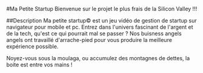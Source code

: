 #Ma Petite Startup
Bienvenue sur le projet le plus frais de la Silicon Valley !!!

##Description
Ma petite startup© est un jeu vidéo de gestion de startup sur navigateur pour mobile et pc. Entrez dans l'univers fascinant de l'argent et de la tech, qu'est ce qui pourrait mal se passer ? Nos buisness angels angels ont travaillé d'arrache-pied pour vous produire la meilleure expérience possible.

Noyez-vous sous la moulaga, ou accumulez des montagnes de dettes, la boite est entre vos mains !
